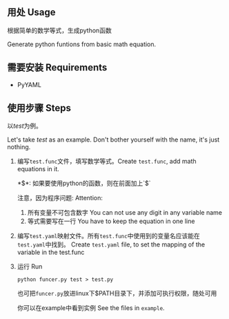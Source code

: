 ## 用处 Usage 

根据简单的数学等式，生成python函数

Generate python funtions from basic math equation.

## 需要安装 Requirements

* PyYAML


## 使用步骤 Steps

以*test*为例。

Let's take *test* as an example. Don't bother yourself with the name, it's just nothing.

1. 编写`test.func`文件，填写数学等式。Create `test.func`, add math equations in it.

    *$*: 如果要使用python的函数，则在前面加上`$`

    注意，因为程序问题:
    Attention: 

    1. 所有变量不可包含数字 You can not use any digit in any variable name
    2. 等式需要写在一行 You have to keep the equation in one line

2. 编写`test.yaml`映射文件。所有`test.func`中使用到的变量名应该能在`test.yaml`中找到。 Create `test.yaml` file, to set the mapping of the variable in the test.func

3. 运行 Run

    ```
    python funcer.py test > test.py
    ```
    也可把`funcer.py`放进linux下$PATH目录下，并添加可执行权限，随处可用

    你可以在example中看到实例 See the files in `example`.
